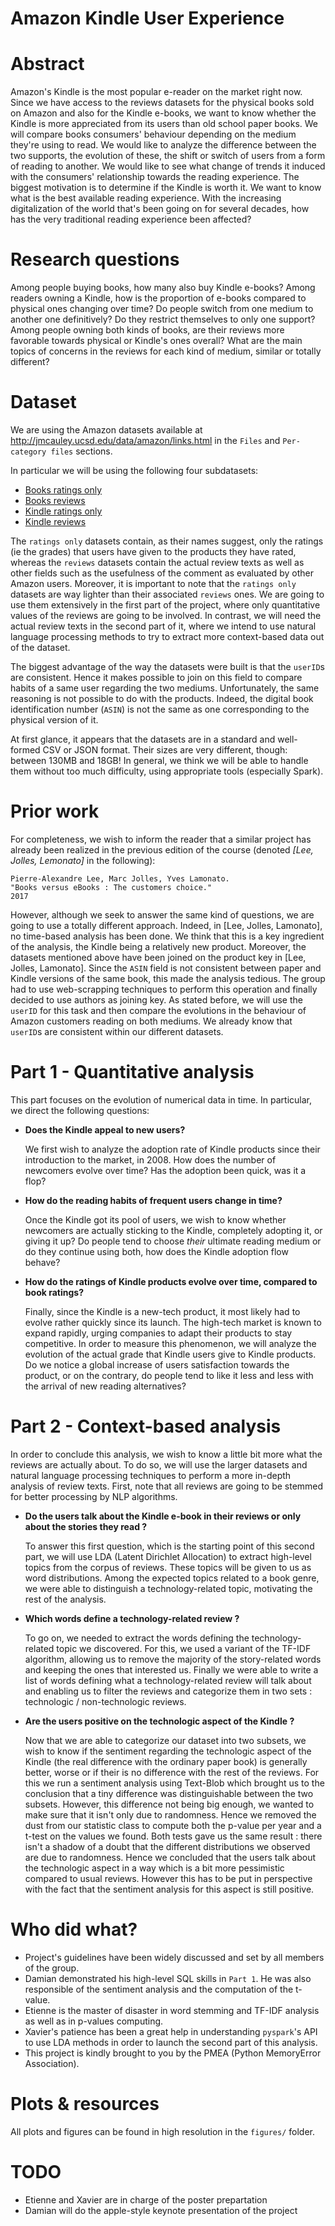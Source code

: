 # Amazon Kindle User Experience

# Abstract
Amazon's Kindle is the most popular e-reader on the market right now. Since we have access to the reviews datasets for the physical books sold on Amazon and also for the Kindle e-books, we want to know whether the Kindle is more appreciated from its users than old school paper books. We will compare books consumers' behaviour depending on the medium they're using to read. We would like to analyze the difference between the two supports, the evolution of these, the shift or switch of users from a form of reading to another. We would like to see what change of trends it induced with the consumers' relationship towards the reading experience. The biggest motivation is to determine if the Kindle is worth it. We want to know what is the best available reading experience. With the increasing digitalization of the world that's been going on for several decades, how has the very traditional reading experience been affected?

# Research questions
Among people buying books, how many also buy Kindle e-books? Among readers owning a Kindle, how is the proportion of e-books compared to physical ones changing over time? Do people switch from one medium to another one definitively? Do they restrict themselves to only one support? Among people owning both kinds of books, are their reviews more favorable towards physical or Kindle's ones overall? What are the main topics of concerns in the reviews for each kind of medium, similar or totally different?

# Dataset
We are using the Amazon datasets available at http://jmcauley.ucsd.edu/data/amazon/links.html in the `Files` and `Per-category files` sections.

In particular we will be using the following four subdatasets:
- [Books ratings only](http://snap.stanford.edu/data/amazon/productGraph/categoryFiles/ratings_Books.csv)
- [Books reviews](http://snap.stanford.edu/data/amazon/productGraph/categoryFiles/reviews_Books.json.gz)
- [Kindle ratings only](http://snap.stanford.edu/data/amazon/productGraph/categoryFiles/ratings_Kindle_Store.csv)
- [Kindle reviews](http://snap.stanford.edu/data/amazon/productGraph/categoryFiles/reviews_Kindle_Store.json.gz)

The `ratings only` datasets contain, as their names suggest, only the ratings (ie the grades) that users have given to the products they have rated, whereas the `reviews` datasets contain the actual review texts as well as other fields such as the usefulness of the comment as evaluated by other Amazon users. Moreover, it is important to note that the `ratings only` datasets are way lighter than their associated `reviews` ones. We are going to use them extensively in the first part of the project, where only quantitative values of the reviews are going to be involved. In contrast, we will need the actual review texts in the second part of it, where we intend to use natural language processing methods to try to extract more context-based data out of the dataset.

The biggest advantage of the way the datasets were built is that the `userID`s are consistent. Hence it makes possible to join on this field to compare habits of a same user regarding the two mediums. Unfortunately, the same reasoning is not possible to do with the products. Indeed, the digital book identification number (`ASIN`) is not the same as one corresponding to the physical version of it.

At first glance, it appears that the datasets are in a standard and well-formed CSV or JSON format. Their sizes are very different, though: between 130MB and 18GB! In general, we think we will be able to handle them without too much difficulty, using appropriate tools (especially Spark).

# Prior work
For completeness, we wish to inform the reader that a similar project has already been realized in the previous edition of the course (denoted *[Lee, Jolles, Lemonato]* in the following):

```
Pierre-Alexandre Lee, Marc Jolles, Yves Lamonato.
"Books versus eBooks : The customers choice."
2017
```

However, although we seek to answer the same kind of questions, we are going to use a totally different approach. Indeed, in [Lee, Jolles, Lamonato], no time-based analysis has been done. We think that this is a key ingredient of the analysis, the Kindle being a relatively new product. Moreover, the datasets mentioned above have been joined on the product key in [Lee, Jolles, Lamonato]. Since the `ASIN` field is not consistent between paper and Kindle versions of the same book, this made the analysis tedious. The group had to use web-scrapping techniques to perform this operation and finally decided to use authors as joining key. As stated before, we will use the `userID` for this task and then compare the evolutions in the behaviour of Amazon customers reading on both mediums. We already know that `userID`s are consistent within our different datasets.

# Part 1 - Quantitative analysis
This part focuses on the evolution of numerical data in time. In particular, we direct the following questions:
- __Does the Kindle appeal to new users?__

    We first wish to analyze the adoption rate of Kindle products since their introduction to the market, in 2008. How does the number of newcomers evolve over time? Has the adoption been quick, was it a flop?

- __How do the reading habits of frequent users change in time?__

    Once the Kindle got its pool of users, we wish to know whether newcomers are actually sticking to the Kindle, completely adopting it, or giving it up? Do people tend to choose *their* ultimate reading medium or do they continue using both, how does the Kindle adoption flow behave?

- __How do the ratings of Kindle products evolve over time, compared to book ratings?__

    Finally, since the Kindle is a new-tech product, it most likely had to evolve rather quickly since its launch. The high-tech market is known to expand rapidly, urging companies to adapt their products to stay competitive. In order to measure this phenomenon, we will analyze the evolution of the actual grade that Kindle users give to Kindle products. Do we notice a global increase of users satisfaction towards the product, or on the contrary, do people tend to like it less and less with the arrival of new reading alternatives?

# Part 2 - Context-based analysis
In order to conclude this analysis, we wish to know a little bit more what the reviews are actually about. To do so, we will use the larger datasets and natural language processing techniques to perform a more in-depth analysis of review texts. First, note that all reviews are going to be stemmed for better processing by NLP algorithms. 

- __Do the users talk about the Kindle e-book in their reviews or only about the stories they read ?__

    To answer this first question, which is the starting point of this second part, we will use LDA (Latent Dirichlet Allocation) to extract high-level topics from the corpus of reviews. These topics will be given to us as word distributions. Among the expected topics related to a book genre, we were able to distinguish a technology-related topic, motivating the rest of the analysis. 
    
- __Which words define a technology-related review ?__
    
    To go on, we needed to extract the words defining the technology-related topic we discovered. For this, we used a variant of the TF-IDF algorithm, allowing us to remove the majority of the story-related words and keeping the ones that interested us. Finally we were able to write a list of words defining what a technology-related review will talk about and enabling us to filter the reviews and categorize them in two sets : technologic / non-technologic reviews.
    
- __Are the users positive on the technologic aspect of the Kindle ?__

    Now that we are able to categorize our dataset into two subsets, we wish to know if the sentiment regarding the technologic aspect of the Kindle (the real difference with the ordinary paper book) is generally better, worse or if their is no difference with the rest of the reviews. For this we run a sentiment analysis using Text-Blob which brought us to the conclusion that a tiny difference was distinguishable between the two subsets. However, this difference not being big enough, we wanted to make sure that it isn't only due to randomness. Hence we removed the dust from our statistic class to compute both the p-value per year and a t-test on the values we found. Both tests gave us the same result : there isn't a shadow of a doubt that the different distributions we observed are due to randomness. Hence we concluded that the users talk about the technologic aspect in a way which is a bit more pessimistic compared to usual reviews. However this has to be put in perspective with the fact that the sentiment analysis for this aspect is still positive.

# Who did what?
- Project's guidelines have been widely discussed and set by all members of the group.
- Damian demonstrated his high-level SQL skills in `Part 1`. He was also responsible of the sentiment analysis and the computation of the t-value.
- Etienne is the master of disaster in word stemming and TF-IDF analysis as well as in p-values computing.
- Xavier's patience has been a great help in understanding `pyspark`'s API to use LDA methods in order to launch the second part of this analysis.
- This project is kindly brought to you by the PMEA (Python MemoryError Association).

# Plots & resources
All plots and figures can be found in high resolution in the `figures/` folder.

# TODO
- Etienne and Xavier are in charge of the poster prepartation
- Damian will do the apple-style keynote presentation of the project
